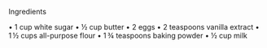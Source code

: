 Ingredients

•	 1 cup white sugar 
•	 ½ cup butter 
•	 2 eggs 
•	 2 teaspoons vanilla extract 
•	 1 ½ cups all-purpose flour 
•	 1 ¾ teaspoons baking powder 
•	 ½ cup milk 
